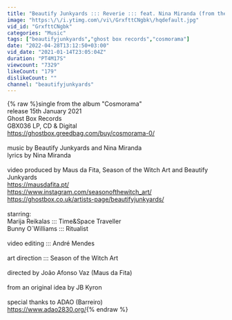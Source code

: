 ```yaml
---
title: "Beautify Junkyards ::: Reverie ::: feat. Nina Miranda (from the album \"Cosmorama\")"
image: "https:\/\/i.ytimg.com\/vi\/GrxfttCNgbk\/hqdefault.jpg"
vid_id: "GrxfttCNgbk"
categories: "Music"
tags: ["beautifyjunkyards","ghost box records","cosmorama"]
date: "2022-04-28T13:12:50+03:00"
vid_date: "2021-01-14T23:05:04Z"
duration: "PT4M17S"
viewcount: "7329"
likeCount: "179"
dislikeCount: ""
channel: "beautifyjunkyards"
---
```

{% raw %}single from the album &quot;Cosmorama&quot;<br />release 15th January 2021<br />Ghost Box Records<br />GBX036 LP, CD &amp; Digital<br /><a rel="nofollow" target="blank" href="https://ghostbox.greedbag.com/buy/cosmorama-0/">https://ghostbox.greedbag.com/buy/cosmorama-0/</a><br /><br />music by Beautify Junkyards and Nina Miranda<br />lyrics by Nina Miranda<br /><br />video produced by Maus da Fita, Season of the Witch Art and Beautify Junkyards<br /><a rel="nofollow" target="blank" href="https://mausdafita.pt/">https://mausdafita.pt/</a><br /><a rel="nofollow" target="blank" href="https://www.instagram.com/seasonofthewitch_art/">https://www.instagram.com/seasonofthewitch_art/</a><br /><a rel="nofollow" target="blank" href="https://ghostbox.co.uk/artists-page/beautifyjunkyards/">https://ghostbox.co.uk/artists-page/beautifyjunkyards/</a><br /><br />starring:  <br />Marija Reikalas ::: Time&amp;Space Traveller<br />Bunny O´Williams ::: Ritualist<br /><br />video editing ::: André Mendes<br /><br />art direction ::: Season of the Witch Art<br /><br />directed by  João Afonso Vaz (Maus da Fita)<br /><br />from an original idea by JB Kyron<br /><br />special thanks to ADAO (Barreiro)<br /><a rel="nofollow" target="blank" href="https://www.adao2830.org/">https://www.adao2830.org/</a>{% endraw %}
